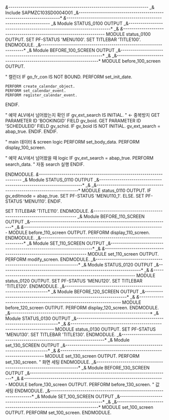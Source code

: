 _&---------------------------------------------------------------------_
_& Include SAPMZC103SD0004O01
_&---------------------------------------------------------------------\*
_&---------------------------------------------------------------------_
_& Module STATUS_0100 OUTPUT
_&---------------------------------------------------------------------\*
_&
_&---------------------------------------------------------------------_
MODULE status_0100 OUTPUT.
SET PF-STATUS 'MENU100'.
SET TITLEBAR 'TITLE100'.
ENDMODULE.
_&---------------------------------------------------------------------\*
_& Module BEFORE_100_SCREEN OUTPUT
_&---------------------------------------------------------------------\*
_&
_&---------------------------------------------------------------------\*
MODULE before_100_screen OUTPUT.

" 캘린더
IF go_fr_con IS NOT BOUND.
PERFORM set_init_date.

    PERFORM create_calendar_object.
    PERFORM set_calendar_event.
    PERFORM register_calendar_event.

ENDIF.

" 예약 ALV에서 넘어왔는지 확인
IF gv_ext_search IS INITIAL. " ← 중복방지
GET PARAMETER ID 'BOOKINGID' FIELD gv_boid.
GET PARAMETER ID 'SCHEDULEID' FIELD gv_schid.
IF gv_boid IS NOT INITIAL.
gv_ext_search = abap_true.
ENDIF.
ENDIF.

" main 데이터 & screen logic
PERFORM set_body_data.
PERFORM display_100_screen.

" 예약 ALV에서 넘어왔을 때 logic
IF gv_ext_search = abap_true.
PERFORM search_data. " 자동 search 실행
ENDIF.

ENDMODULE.
_&---------------------------------------------------------------------_
_& Module STATUS_0110 OUTPUT
_&---------------------------------------------------------------------\*
_&
_&---------------------------------------------------------------------\*
MODULE status_0110 OUTPUT.
IF gv_editmode = abap_true.
SET PF-STATUS 'MENU110_1'.
ELSE.
SET PF-STATUS 'MENU110'.
ENDIF.

SET TITLEBAR 'TITLE110'.
ENDMODULE.
_&---------------------------------------------------------------------_
_& Module BEFORE_110_SCREEN OUTPUT
_&---------------------------------------------------------------------\*
_&
_&---------------------------------------------------------------------_
MODULE before_110_screen OUTPUT.
PERFORM display_110_screen.
ENDMODULE.
_&---------------------------------------------------------------------\*
_& Module SET_110_SCREEN OUTPUT
_&---------------------------------------------------------------------\*
_&
_&---------------------------------------------------------------------_
MODULE set_110_screen OUTPUT.
PERFORM modify_screen.
ENDMODULE.
_&---------------------------------------------------------------------\*
_& Module STATUS_0120 OUTPUT
_&---------------------------------------------------------------------\*
_&
_&---------------------------------------------------------------------_
MODULE status_0120 OUTPUT.
SET PF-STATUS 'MENU120'.
SET TITLEBAR 'TITLE120'.
ENDMODULE.
_&---------------------------------------------------------------------\*
_& Module BEFORE_120_SCREEN OUTPUT
_&---------------------------------------------------------------------\*
_&
_&---------------------------------------------------------------------_
MODULE before_120_screen OUTPUT.
PERFORM display_120_screen.
ENDMODULE.
_&---------------------------------------------------------------------\*
_& Module STATUS_0130 OUTPUT
_&---------------------------------------------------------------------\*
_&
_&---------------------------------------------------------------------_
MODULE status_0130 OUTPUT.
SET PF-STATUS 'MENU130'.
SET TITLEBAR 'TITLE130'.
ENDMODULE.
_&---------------------------------------------------------------------\*
_& Module set_130_SCREEN OUTPUT
_&---------------------------------------------------------------------\*
_&
_&---------------------------------------------------------------------_
MODULE set_130_screen OUTPUT.
PERFORM set_130_screen. " 화면 세팅
ENDMODULE.
_&---------------------------------------------------------------------\*
_& Module BEFORE_130_SCREEN OUTPUT
_&---------------------------------------------------------------------\*
_&
_&---------------------------------------------------------------------_
MODULE before_130_screen OUTPUT.
PERFORM before_130_screen. " 값 세팅
ENDMODULE.
_&---------------------------------------------------------------------\*
_& Module SET_100_SCREEN OUTPUT
_&---------------------------------------------------------------------\*
_&
_&---------------------------------------------------------------------\*
MODULE set_100_screen OUTPUT.
PERFORM set_100_screen.
ENDMODULE.
